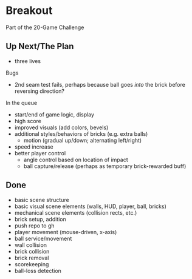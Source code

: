 # Breakout

Part of the 20-Game Challenge

## Up Next/The Plan

* three lives

Bugs

* 2nd seam test fails, perhaps because ball goes _into_ the brick before reversing direction?

In the queue

* start/end of game logic, display
* high score
* improved visuals (add colors, bevels)
* additional styles/behaviors of bricks (e.g. extra balls)
	* motion (gradual up/down; alternating left/right)
* speed increase
* better player control
	* angle control based on location of impact
	* ball capture/release (perhaps as temporary brick-rewarded buff)

## Done

* basic scene structure
* basic visual scene elements (walls, HUD, player, ball, bricks)
* mechanical scene elements (collision rects, etc.)
* brick setup, addition
* push repo to gh
* player movement (mouse-driven, x-axis)
* ball service/movement
* wall collision
* brick collision
* brick removal
* scorekeeping
* ball-loss detection
